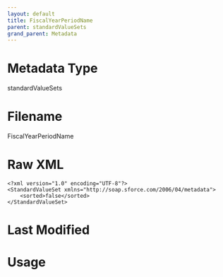 ```yaml
---
layout: default
title: FiscalYearPeriodName
parent: standardValueSets
grand_parent: Metadata
---
```

# Metadata Type
standardValueSets


# Filename 
FiscalYearPeriodName


# Raw XML
```
<?xml version="1.0" encoding="UTF-8"?>
<StandardValueSet xmlns="http://soap.sforce.com/2006/04/metadata">
    <sorted>false</sorted>
</StandardValueSet>
```


# Last Modified


# Usage
